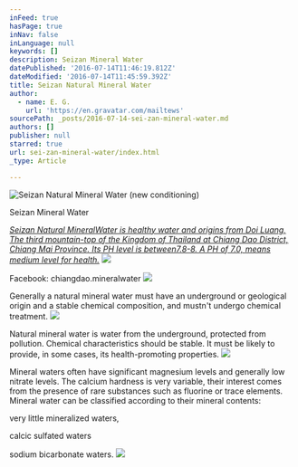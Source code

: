 ```yaml
---
inFeed: true
hasPage: true
inNav: false
inLanguage: null
keywords: []
description: Seizan Mineral Water
datePublished: '2016-07-14T11:46:19.812Z'
dateModified: '2016-07-14T11:45:59.392Z'
title: Seizan Natural Mineral Water
author:
  - name: E. G.
    url: 'https://en.gravatar.com/mailtews'
sourcePath: _posts/2016-07-14-sei-zan-mineral-water.md
authors: []
publisher: null
starred: true
url: sei-zan-mineral-water/index.html
_type: Article

---
```

![Seizan Natural Mineral Water (new conditioning)](https://the-grid-user-content.s3-us-west-2.amazonaws.com/1e232855-0c94-44ce-8fc3-0e62e6f0f8c7.jpg)

Seizan Mineral Water

_[Seizan Natural ][0][Mineral][1][Water is healthy water and origins from Doi Luang, The third mountain-top of the Kingdom of Thailand at Chiang Dao District, Chiang Mai Province. Its PH level is between7.8-8\. A PH of 7.0, means medium level for health.][0]_
![](https://the-grid-user-content.s3-us-west-2.amazonaws.com/44cda880-1026-4c4d-9c05-ec13daa03635.jpg)

Facebook: chiangdao.mineralwater
![](https://the-grid-user-content.s3-us-west-2.amazonaws.com/d0f0df76-5475-4380-bdfc-4e0381c937bd.jpg)

Generally a natural mineral water must have an underground or geological origin and a stable chemical composition, and mustn't undergo chemical treatment.
![](https://the-grid-user-content.s3-us-west-2.amazonaws.com/86d5e693-2798-44d3-8976-1900c98f2ea6.jpg)

Natural mineral water is water from the underground, protected from pollution. Chemical characteristics should be stable. It must be likely to provide, in some cases, its health-promoting properties.
![](https://the-grid-user-content.s3-us-west-2.amazonaws.com/8b0326e9-2758-47f7-bbb2-6dc1df8068a5.jpg)

Mineral waters often have significant magnesium levels and generally low nitrate levels. The calcium hardness is very variable, their interest comes from the presence of rare substances such as fluorine or trace elements. Mineral water can be classified according to their mineral contents: 

very little mineralized waters, 

calcic sulfated waters 

sodium bicarbonate waters. ![](https://the-grid-user-content.s3-us-west-2.amazonaws.com/8940173f-b441-4e87-8437-2b849f0a1434.jpg)

[0]: null
[1]: https://www.facebook.com/chiangdao.mineralwater?fref=ts